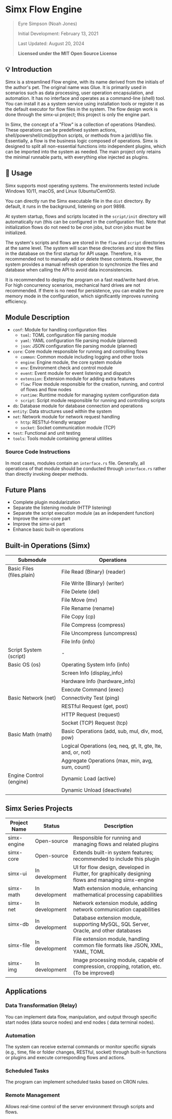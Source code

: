 # Simx Flow Engine

> Eyre Simpson (Noah Jones)
>
> Initial Development: February 13, 2021
>
> Last Updated: August 20, 2024
>
> **Licensed under the MIT Open Source License**

## 💡 Introduction

Simx is a streamlined Flow engine, with its name derived from the initials of the author's pet. The original name was
Glue. It is primarily used in scenarios such as data processing, user operation encapsulation, and automation. It has no
interface and operates as a command-line (shell) tool. You can install it as a system service using installation tools
or register it as the default executor for flow files in the system. The flow design work is done through the simx-ui
project; this project is only the engine part.

In Simx, the concept of a "Flow" is a collection of operations (Handles). These operations can be predefined system
actions, shell/powershell/cmd/python scripts, or methods from a jar/dll/so file. Essentially, a flow is the business
logic composed of operations. Simx is designed to split all non-essential functions into independent plugins, which can
be imported into the system as needed. The main project only retains the minimal runnable parts, with everything else
injected as plugins.

## 🌟 Usage

Simx supports most operating systems. The environments tested include Windows 10/11, macOS, and Linux (Ubuntu/CentOS).

You can directly run the Simx executable file in the `dist` directory. By default, it runs in the background, listening
on port 9898.

At system startup, flows and scripts located in the `script/init` directory will automatically run (this can be
configured in the configuration file). Note that initialization flows do not need to be cron jobs, but cron jobs must be
initialized.

The system's scripts and flows are stored in the `flow` and `script` directories at the same level. The system will scan
these directories and store the files in the database on the first startup for API usage. Therefore, it is recommended
not to manually add or delete these contents. However, the system provides a manual refresh operation to synchronize the
files and database when calling the API to avoid data inconsistencies.

It is recommended to deploy the program on a fast read/write hard drive. For high concurrency scenarios, mechanical hard
drives are not recommended. If there is no need for persistence, you can enable the pure memory mode in the
configuration, which significantly improves running efficiency.

## Module Description

- `conf`: Module for handling configuration files
  - `toml`: TOML configuration file parsing module
  - `yaml`: YAML configuration file parsing module (planned)
  - `json`: JSON configuration file parsing module (planned)
- `core`: Core module responsible for running and controlling flows
  - `common`: Common module including logging and other tools
  - `engine`: Engine module, the core system module
  - `env`: Environment check and control module
  - `event`: Event module for event listening and dispatch
  - `extension`: Extension module for adding extra features
  - `flow`: Flow module responsible for the creation, running, and control of flows and flow nodes
  - `runtime`: Runtime module for managing system configuration data
  - `script`: Script module responsible for running and controlling scripts
- `db`: Database module for database connection and operations
- `entity`: Data structures used within the system
- `net`: Network module for network request handling
  - `http`: RESTful-friendly wrapper
  - `socket`: Socket communication module (TCP)
- `test`: Functional and unit testing
- `tools`: Tools module containing general utilities

### Source Code Instructions

In most cases, modules contain an `interface.rs` file. Generally, all operations of that module should be conducted
through `interface.rs` rather than directly invoking deeper methods.

## Future Plans

- Complete plugin modularization
- Separate the listening module (HTTP listening)
- Separate the script execution module (as an independent function)
- Improve the simx-core part
- Improve the simx-ui part
- Enhance basic built-in operations

## Built-in Operations (Simx)

| **Submodule**             | **Operations**                                               |
|---------------------------|--------------------------------------------------------------|
| Basic Files (files.plain) | File Read (Binary) (reader)                                  |
|                           | File Write (Binary) (writer)                                 |
|                           | File Delete (del)                                            |
|                           | File Move (mv)                                               |
|                           | File Rename (rename)                                         |
|                           | File Copy (cp)                                               |
|                           | File Compress (compress)                                     |
|                           | File Uncompress (uncompress)                                 |
|                           | File Info (info)                                             |
| Script System (script)    | -                                                            |
| Basic OS (os)             | Operating System Info (info)                                 |
|                           | Screen Info (display_info)                                   |
|                           | Hardware Info (hardware_info)                                |
|                           | Execute Command (exec)                                       |
| Basic Network (net)       | Connectivity Test (ping)                                     |
|                           | RESTful Request (get, post)                                  |
|                           | HTTP Request (request)                                       |
|                           | Socket (TCP) Request (tcp)                                   |
| Basic Math (math)         | Basic Operations (add, sub, mul, div, mod, pow)              |
|                           | Logical Operations (eq, neq, gt, lt, gte, lte, and, or, not) |
|                           | Aggregate Operations (max, min, avg, sum, count)             |
| Engine Control (engine)   | Dynamic Load (active)                                        |
|                           | Dynamic Unload (deactivate)                                  |

## Simx Series Projects

| **Project Name** | **Status**     | **Description**                                                                                    |
|------------------|----------------|----------------------------------------------------------------------------------------------------|
| simx-engine      | Open-source    | Responsible for running and managing flows and related plugins                                     |
| simx-core        | Open-source    | Extends built-in system features; recommended to include this plugin                               |
| simx-ui          | In development | UI for flow design, developed in Flutter, for graphically designing flows and managing simx-engine |
| simx-math        | In development | Math extension module, enhancing mathematical processing capabilities                              |
| simx-net         | In development | Network extension module, adding network communication capabilities                                |
| simx-db          | In development | Database extension module, supporting MySQL, SQL Server, Oracle, and other databases               |
| simx-file        | In development | File extension module, handling common file formats like JSON, XML, YAML, TOML                     |
| simx-img         | In development | Image processing module, capable of compression, cropping, rotation, etc. (To be improved)         |

## Applications

### Data Transformation (Relay)

You can implement data flow, manipulation, and output through specific start nodes (data source nodes) and end nodes (
data terminal nodes).

### Automation

The system can receive external commands or monitor specific signals (e.g., time, file or folder changes, RESTful,
socket) through built-in functions or plugins and execute corresponding flows and actions.

### Scheduled Tasks

The program can implement scheduled tasks based on CRON rules.

### Remote Management

Allows real-time control of the server environment through scripts and flows.